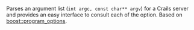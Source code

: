 Parses an argument list (`int argc, const char** argv`) for a Crails server and provides an easy interface to consult each of the option. Based on [boost::program_options](https://www.boost.org/doc/libs/master/doc/html/program_options.html).
